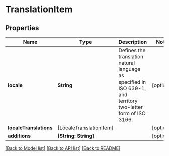 # TranslationItem

## Properties
Name | Type | Description | Notes
------------ | ------------- | ------------- | -------------
**locale** | **String** | Defines the translation natural language as specified in ISO 639-1, and territory two-letter form of ISO 3166. | [optional] 
**localeTranslations** | [LocaleTranslationItem] |  | [optional] 
**additions** | **[String: String]** |  | [optional] 

[[Back to Model list]](../README.md#documentation-for-models) [[Back to API list]](../README.md#documentation-for-api-endpoints) [[Back to README]](../README.md)

